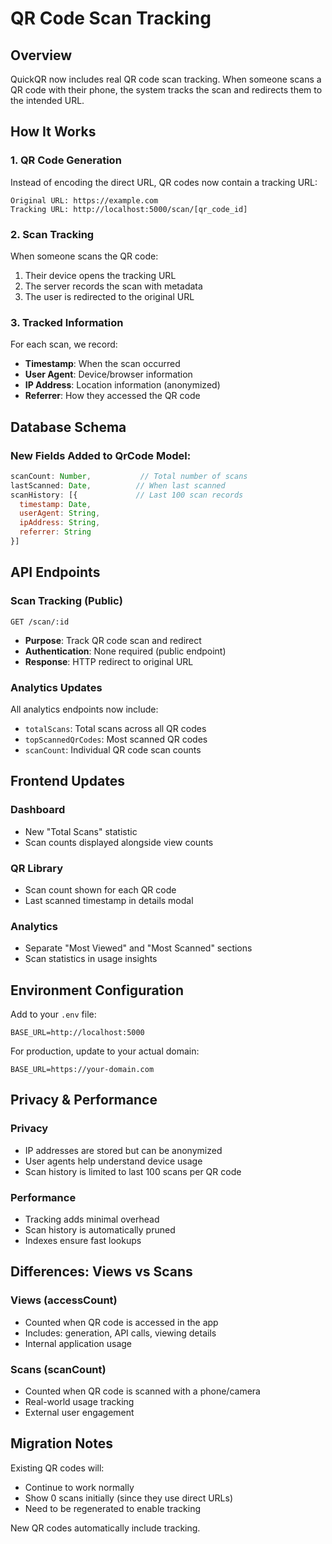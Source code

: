 # QR Code Scan Tracking

## Overview
QuickQR now includes real QR code scan tracking. When someone scans a QR code with their phone, the system tracks the scan and redirects them to the intended URL.

## How It Works

### 1. QR Code Generation
Instead of encoding the direct URL, QR codes now contain a tracking URL:
```
Original URL: https://example.com
Tracking URL: http://localhost:5000/scan/[qr_code_id]
```

### 2. Scan Tracking
When someone scans the QR code:
1. Their device opens the tracking URL
2. The server records the scan with metadata
3. The user is redirected to the original URL

### 3. Tracked Information
For each scan, we record:
- **Timestamp**: When the scan occurred
- **User Agent**: Device/browser information
- **IP Address**: Location information (anonymized)
- **Referrer**: How they accessed the QR code

## Database Schema

### New Fields Added to QrCode Model:
```javascript
scanCount: Number,           // Total number of scans
lastScanned: Date,          // When last scanned
scanHistory: [{             // Last 100 scan records
  timestamp: Date,
  userAgent: String,
  ipAddress: String,
  referrer: String
}]
```

## API Endpoints

### Scan Tracking (Public)
```
GET /scan/:id
```
- **Purpose**: Track QR code scan and redirect
- **Authentication**: None required (public endpoint)
- **Response**: HTTP redirect to original URL

### Analytics Updates
All analytics endpoints now include:
- `totalScans`: Total scans across all QR codes
- `topScannedQrCodes`: Most scanned QR codes
- `scanCount`: Individual QR code scan counts

## Frontend Updates

### Dashboard
- New "Total Scans" statistic
- Scan counts displayed alongside view counts

### QR Library
- Scan count shown for each QR code
- Last scanned timestamp in details modal

### Analytics
- Separate "Most Viewed" and "Most Scanned" sections
- Scan statistics in usage insights

## Environment Configuration

Add to your `.env` file:
```
BASE_URL=http://localhost:5000
```

For production, update to your actual domain:
```
BASE_URL=https://your-domain.com
```

## Privacy & Performance

### Privacy
- IP addresses are stored but can be anonymized
- User agents help understand device usage
- Scan history is limited to last 100 scans per QR code

### Performance
- Tracking adds minimal overhead
- Scan history is automatically pruned
- Indexes ensure fast lookups

## Differences: Views vs Scans

### Views (accessCount)
- Counted when QR code is accessed in the app
- Includes: generation, API calls, viewing details
- Internal application usage

### Scans (scanCount)
- Counted when QR code is scanned with a phone/camera
- Real-world usage tracking
- External user engagement

## Migration Notes

Existing QR codes will:
- Continue to work normally
- Show 0 scans initially (since they use direct URLs)
- Need to be regenerated to enable tracking

New QR codes automatically include tracking.